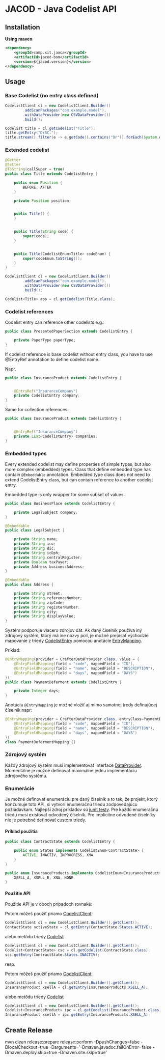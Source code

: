 # JACOD - Java Codelist API

## Installation

**Using maven**

```xml
<dependency>
    <groupId>camp.xit.jaoca</groupId>
    <artifactId>jacod-bom</artifactId>
    <version>${jacod.version}</version>
</dependency>
```

## Usage

### Base Codelist (no entry class defined)

```java
CodelistClient cl = new CodelistClient.Builder()
        .addScanPackages("com.example.model").
        .withDataProvider(new CSVDataProvider())
        .build();

Codelist title = cl.getCodelist("Title");
title.getEntry("DrSC.");
title.stream().filter(e -> e.getCode().contains("Dr")).forEach(System.out::println);
```

### Extended codelist

```java
@Getter
@Setter
@ToString(callSuper = true)
public class Title extends CodelistEntry {

    public enum Position {
        BEFORE, AFTER
    }

    private Position position;


    public Title() {
    }


    public Title(String code) {
        super(code);
    }


    public Title(CodelistEnum<Title> codeEnum) {
        super(codeEnum.toString());
    }
}
```

```java
CodelistClient cl = new CodelistClient.Builder()
        .addScanPackages("com.example.model").
        .withDataProvider(new CSVDataProvider())
        .build();

Codelist<Title> aps = cl.getCodelist(Title.class);
```

### Codelist references

Codelist entry can reference other codelists e.g.:

```java
public class PresentedPaperSection extends CodelistEntry {

    private PaperType paperType;
}
```

If codelist reference is base codelist without entry class, you have to use @EntryRef annotation to define codelist name.

Napr.

```java
public class InsuranceProduct extends CodelistEntry {


    @EntryRef("InsuranceCompany")
    private CodelistEntry company;
}
```

Same for collection references:

```java
public class InsuranceProduct extends CodelistEntry {


    @EntryRef("InsuranceCompany")
    private List<CodelistEntry> companies;
}
```
### Embedded types

Every extended codelist may define properties of simple types, but also more complex (embedded) types.
Class that define embedded type has contain `@Embeddable` annotation. Embedded type class does not need to
extend CodelistEntry class, but can contain reference to another codelist entry.

Embedded type is only wrapper for some subset of values.

```java
public class BusinessPlace extends CodelistEntry {

    private LegalSubject company;
}
```

```java
@Embeddable
public class LegalSubject {

    private String name;
    private String ico;
    private String dic;
    private String icDph;
    private String centralRegister;
    private Boolean taxPayer;
    private Address businessAddress;
}

@Embeddable
public class Address {

    private String street;
    private String referenceNumber;
    private String zipCode;
    private String registerNumber;
    private String city;
    private String displayValue;
}
```

Systém podporuje viacero zdrojov dát. Ak daný čiselník používa iný zdrojový systém, ktorý má ine názvy polí,
je možné prepísať východzie mapovanie z triedy [CodelistEntry](src/main/java/camp/xit/kiwi/codelist/client/model/CodelistEntry.java)
pomocou anotácie [EntryMapping](src/main/java/camp/xit/kiwi/codelist/client/EntryMapping.java).

Príklad:

```java
@EntryMapping(provider = CrafterDataProvider.class, value = {
    @EntryFieldMapping(field = "code", mappedField = "ID"),
    @EntryFieldMapping(field = "name", mappedField = "DESCRIPTION"),
    @EntryFieldMapping(field = "days", mappedField = "DAYS")
})
public class PaymentDeferment extends CodelistEntry {

    private Integer days;
}
```

Anotáciu `@EntryMapping` je možné vložiť aj mimo samotnej tredy definujúcej číselník napr:

```java
@EntryMapping(provider = CrafterDataProvider.class, entryClass=PaymentDeferment.class, value = {
    @EntryFieldMapping(field = "code", mappedField = "ID"),
    @EntryFieldMapping(field = "name", mappedField = "DESCRIPTION"),
    @EntryFieldMapping(field = "days", mappedField = "DAYS")
})
class PaymentDefermentMapping {}
```

### Zdrojový systém

Každý zdrojový systém musí implementovať interface [DataProvider](src/main/java/camp/xit/kiwi/codelist/provider/DataProvider.java).
Momentálne je možné definovať maximálne jednu implementáciu zdrojového systému.

### Enumerácie

Je možné definovať enumeráciu pre daný číselník a to tak, že projekt, ktorý konzumuje toto API, si vytvorí enumeračnú triedu zodpovedajúcu požiadavkam. Najlepší zdroj príkladov sú [junit testy](src/test/java/camp/xit/kiwi/codelist/client/CodelistEnumTest.java). Pre každú enumeračnú triedu musí existovať odvodený číselník. Pre implicitne odvodené číselníky nie je potrebné definovať custom triedy.

#### Príklad použitia

```java
public class ContractState extends CodelistEntry {

    public enum States implements CodelistEnum<ContractState> {
        ACTIVE, INACTIV, INPROGRESS, XNA
    }
}
```

```java
public enum InsuranceProducts implements CodelistEnum<InsuranceProduct> {
    XSELL_A, XSELL_B, XNA, NONE
}
```

#### Použitie API

Použitie API je v oboch prípadoch rovnaké:

Potom môžeš použiť priamo [CodelistClient](src/main/java/camp/xit/kiwi/codelist/client/CodelistClient.java):

```java
CodelistClient cl = new CodelistClient.Builder().getClient();
ContactState activeState = cl.getEntry(ContactState.States.ACTIVE);
```

alebo metôdu triedy [Codelist](src/main/java/camp/xit/kiwi/codelist/client/model/Codelist.java)

```java
CodelistClient cl = new CodelistClient.Builder().getClient();
Codelist<ContractState> csc = cl.getCodelist(ContractState.class);
scs.getEntry(ContractState.States.INACTIV);
```

resp.

Potom môžeš použiť priamo [CodelistClient](src/main/java/camp/xit/kiwi/codelist/client/CodelistClient.java):

```java
CodelistClient cl = new CodelistClient.Builder().getClient();
InsuranceProduct xsellA = cl.getEntry(InsuranceProducts.XSELL_A);
```

alebo metôdu triedy [Codelist](src/main/java/camp/xit/kiwi/codelist/client/model/Codelist.java)

```java
CodelistClient cl = new CodelistClient.Builder().getClient();
Codelist<InsuranceProduct> ipc = cl.getCodelist(InsuranceProduct.class);
InsuranceProduct xsellA = ipc.getEntry(InsuranceProducts.XSELL_A);
```

## Create Release

mvn clean release:prepare release:perform -DpushChanges=false -DlocalCheckout=true -Darguments='-Dmaven.javadoc.failOnError=false -Dmaven.deploy.skip=true -Dmaven.site.skip=true'